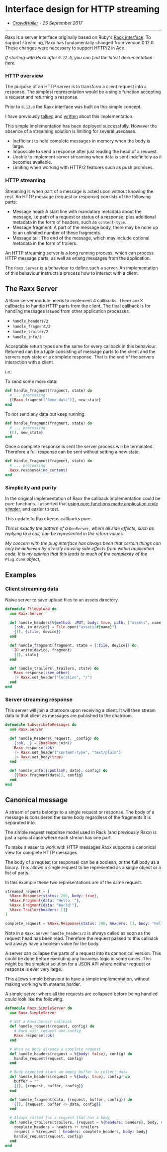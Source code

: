 # Interface design for HTTP streaming

- *[CrowdHailer](http://crowdhailer.me/) - 25 September 2017*

---

Raxx is a server interface originally based on Ruby's [Rack interface](https://rack.github.io/).
To support streaming, Raxx has fundamentally changed from version 0.12.0.
These changes were necessary to support HTTP/2 in [Ace](https://hex.pm/packages/ace).

*If starting with Raxx after `0.12.0`,
you can find the latest documentation [here](https://hexdocs.pm/raxx/).*

### HTTP overview

The purpose of an HTTP server is to transform a client request into a response.
The simplest representation would be a single function accepting a request and returning a response.

Prior to `0.12.0` the Raxx interface was built on this simple concept.

I have previously [talked](https://www.youtube.com/watch?v=80AXtvXFIA4)
and [written](https://hexdocs.pm/tokumei/why-raxx.html)
about this implementation.

This simple implementation has been deployed successfully.
However the absence of a streaming solution is limiting for several usecases.

- Inefficient to hold complete messages in memory when the body is large.
- Impossible to send a response after just reading the head of a request.
- Unable to implement server streaming when data is sent indefinitely as it becomes available.
- Limiting when working with HTTP/2 features such as push promises.

### HTTP streaming

Streaming is when part of a message is acted upon without knowing the rest.
An HTTP message (request or response) consists of the following parts:

- Message head: A start line with mandatory metadata about the message,
  i.e path of a request or status of a response;
  plus additional metadata in the form of headers, such as `content-type`.
- Message fragment: A part of the message body,
  there may be none up to an unlimited number of these fragments.
- Message tail: The end of the message,
  which may include optional metadata in the form of trailers.

An HTTP streaming server is a long running process,
which can process HTTP message parts, as well as erlang messages from the application.

The `Raxx.Server` is a behaviour to define such a server.
An implementation of this behaviour instructs a process how to interact with a client.

## The Raxx Server

A Raxx server module needs to implement 4 callbacks.
There are 3 callbacks to handle HTTP parts from the client.
The final callback is for handling messages issued from other application processes.

- `handle_headers/2`
- `handle_fragment/2`
- `handle_trailer/2`
- `handle_info/2`

Acceptable return types are the same for every callback in this behaviour.
Returned can be a tuple consisting of message parts to the client and the servers new state or a complete response.
That is the end of the servers interaction with a client.

i.e.

To send some more data:
```elixir
def handle_fragment(fragment, state) do
  # ... processing
  {[Raxx.fragment("Some data")], new_state}
end
```

To not send any data but keep running:
```elixir
def handle_fragment(fragment, state) do
  # ... processing
  {[], new_state}
end
```

Once a complete response is sent the server process will be terminated.
Therefore a full response can be sent without setting a new state.
```elixir
def handle_fragment(fragment, state) do
  # ... processing
  Raxx.response(:no_content)
end
```

### Simplicity and purity

In the original implementation of Raxx the callback implementation could be pure functions.
I asserted that [using pure functions made application code simpler](file:///home/peter/Projects/Tokumei/app/doc/why-raxx.html#purity), and easier to test.

This update to Raxx keeps callbacks pure.

*This is exactly the pattern of a `GenServer`,
where all side effects, such as replying to a call, can be represented in the return values.*

*My concern with the plug interface has always been that certain things can only be achieved by directly causing side effects from within application code.
It is my opinion that this leads to much of the complexity of the `Plug.Conn` object,*

## Examples

### Client streaming data

Naive server to save upload files to an assets directory.

```elixir
defmodule FileUpload do
  use Raxx.Server

  def handle_headers(%{method: :PUT, body: true, path: ["assets", name]}, _config) do
    {:ok, io_device} = File.open("assets/#{name}")
    {[], {:file, device}}
  end

  def handle_fragment(fragment, state = {:file, device}) do
    IO.write(device, fragment)
    {[], state}
  end

  def handle_trailers(_trailers, state) do
    Raxx.response(:see_other)
    |> Raxx.set_header("location", "/")
  end
end
```

### Server streaming response

This server will join a chatroom upon receiving a client.
It will then stream data to that client as messages are published to the chatroom.

```elixir
defmodule SubscribeToMessages do
  use Raxx.Server

  def handle_headers(_request, _config) do
    {:ok, _} = ChatRoom.join()
    Raxx.response(:ok)
    |> Raxx.set_header("content-type", "text/plain")
    |> Raxx.set_body(true)
  end

  def handle_info({:publish, data}, config) do
    {[Raxx.fragment(data)], config}
  end
end
```

## Canonical message

A stream of parts belongs to a single request or response.
The body of a message is considered the same body regardless of the fragments it is separated into.

The simple request response model used in Rack (and previously Raxx) is just a special case
where each stream has one part.

To make it easer to work with HTTP messages Raxx supports a canonical view for complete HTTP messages.

The body of a request (or response) can be a boolean, or the full body as a binary.
This allows a single request to be represented as a single object or a list of parts.

In this example these two representations are of the same request.
```elixir
streamed_request = [
  %Raxx.Response{status: 200, body: true},
  %Raxx.Fragment{data: "Hello, "},
  %Raxx.Fragment{data: "World!"},
  %Raxx.Trailer{headers: []}
]

complete_request = %Raxx.Response{status: 200, headers: [], body: "Hello, World!"}
```

Note in a `Raxx.Server` `handle_headers/2` is always called as soon as the request head has been read.
Therefore the request passed to this callback will always have a boolean value for the body.

A server can collapse the parts of a request into its cannonical version.
This could be done before executing any business logic in some cases.
This might be the simplest solution for a JSON API where neither request or response is ever very large.

This allows simple behaviour to have a simple implementation, without making working with streams harder.

A simple server where all the requests are collapsed before being handled could look like the following:

```elixir
defmodule Raxx.SimpleServer do
  use Raxx.SimpleServer

  # Not a Raxx.Server callback
  def handle_request(request, config) do
    # Work with request and config
    Raxx.response(:ok)
  end

  # When no body already a complete request
  def handle_headers(request = %{body: false}, config) do
    handle_request(request, config)
  end

  # Body expected start an empty buffer to collect data
  def handle_headers(request = %{body: true}, config) do
    buffer = ""
    {[], {request, buffer, config}}
  end

  def handle_fragment(data, {request, buffer, config}) do
    {[], {request, buffer <> data, config}}
  end

  # Always called for a request that has a body
  def handle_trailers(trailers, {request = %{headers: headers}, body, config}) do
    complete_headers = headers ++ trailers
    request = %{request | headers: complete_headers, body: body}
    handle_request(request, config)
  end
end
```
